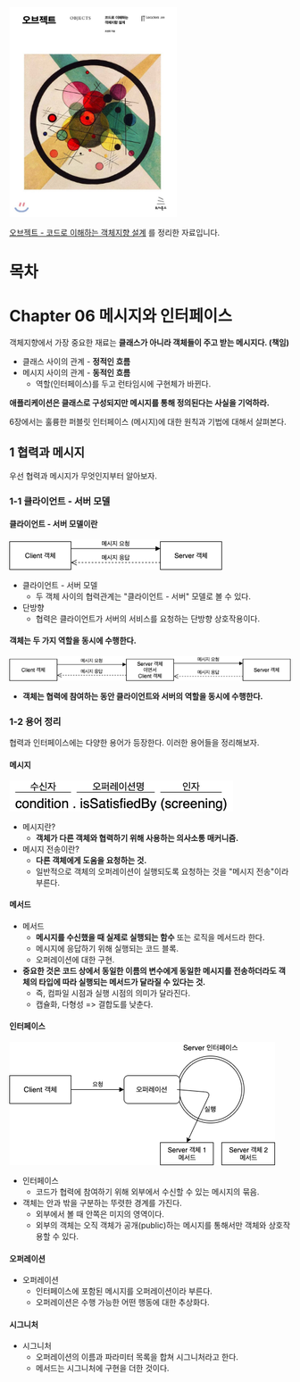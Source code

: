 <img src="./image/800x0.jpeg" width="300" />

[오브젝트 - 코드로 이해하는 객체지향 설계](http://www.yes24.com/Product/Goods/74219491?OzSrank=1) 를 정리한 자료입니다.



# 목차







# Chapter 06 메시지와 인터페이스

객체지향에서 가장 중요한 재료는 **클래스가 아니라 객체들이 주고 받는 메시지다. (책임)**

* 클래스 사이의 관계 - **정적인 흐름**
* 메시지 사이의 관계 - **동적인 흐름**
  * 역할(인터페이스)를 두고 런타임시에 구현체가 바뀐다.

**애플리케이션은 클래스로 구성되지만 메시지를 통해 정의된다는 사실을 기억하라.**

6장에서는 훌륭한 퍼블릿 인터페이스 (메시지)에 대한 원칙과 기법에 대해서 살펴본다.



## 1 협력과 메시지

우선 협력과 메시지가 무엇인지부터 알아보자.



### 1-1 클라이언트 - 서버 모델



#### 클라이언트 - 서버 모델이란

![image-20201013234127024](image/image-20201013234127024.png)

* 클라이언트 - 서버 모델
  * 두 객체 사이의 협력관계는 "클라이언트 - 서버" 모델로 볼 수 있다.
* 단방향
  * 협력은 클라이언트가 서버의 서비스를 요청하는 단방향 상호작용이다.



#### 객체는 두 가지 역할을 동시에 수행한다.

![image-20201013234339953](image/image-20201013234339953.png)

* **객체는 협력에 참여하는 동안 클라이언트와 서버의 역할을 동시에 수행한다.**



### 1-2 용어 정리

협력과 인터페이스에는 다양한 용어가 등장한다. 이러한 용어들을 정리해보자.



#### 메시지

![image-20201013234857138](image/image-20201013234857138.png)

* 메시지란?
  * **객체가 다른 객체와 협력하기 위해 사용하는 의사소통 매커니즘.**
* 메시지 전송이란?
  * **다른 객체에게 도움을 요청하는 것.**
  * 일반적으로 객체의 오퍼레이션이 실행되도록 요청하는 것을 "메시지 전송"이라 부른다.



#### 메서드

* 메서드
  * **메시지를 수신했을 때 실제로 실행되는 함수** 또는 로직을 메서드라 한다.
  * 메시지에 응답하기 위해 실행되는 코드 블록.
  * 오퍼레이션에 대한 구현.
* **중요한 것은 코드 상에서 동일한 이름의 변수에게 동일한 메시지를 전송하더라도 객체의 타입에 따라 실행되는 메서드가 달라질 수 있다는 것.**
  * 즉, 컴파일 시점과 실행 시점의 의미가 달라진다.
  * 캡슐화, 다형성 => 결합도를 낮춘다.



#### 인터페이스

![image-20201013235630523](image/image-20201013235630523.png)

* 인터페이스
  * 코드가 협력에 참여하기 위해 외부에서 수신할 수 있는 메시지의 묶음.
* 객체는 안과 밖을 구분하는 뚜렷한 경계를 가진다.
  * 외부에서 볼 때 안쪽은 미지의 영역이다.
  * 외부의 객체는 오직 객체가 공개(public)하는 메시지를 통해서만 객체와 상호작용할 수 있다.



#### 오퍼레이션

* 오퍼레이션
  * 인터페이스에 포함된 메시지를 오퍼레이션이라 부른다.
  * 오퍼레이션은 수행 가능한 어떤 행동에 대한 추상화다.

#### 

#### 시그니처

* 시그니처
  * 오퍼레이션의 이름과 파라미터 목록을 합쳐 시그니처라고 한다.
  * 메서드는 시그니처에 구현을 더한 것이다.































